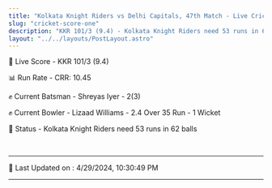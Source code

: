 ```yaml
---
title: "Kolkata Knight Riders vs Delhi Capitals, 47th Match - Live Cricket Score"
slug: "cricket-score-one"
description: "KKR 101/3 (9.4) - Kolkata Knight Riders need 53 runs in 62 balls."
layout: "../../layouts/PostLayout.astro"
---
```


🔴 Live Score - KKR 101/3 (9.4)  

📊 Run Rate - CRR: 10.45  

✊ Current Batsman - Shreyas Iyer - 2(3)  

✊ Current Bowler - Lizaad Williams - 2.4 Over 35 Run - 1 Wicket  

📑 Status - Kolkata Knight Riders need 53 runs in 62 balls

<br />

***

📝 Last Updated on : 4/29/2024, 10:30:49 PM

***

